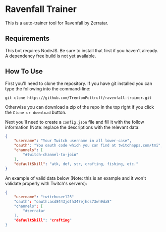 # Ravenfall Trainer
This is a auto-trainer tool for Ravenfall by Zerratar.

## Requirements
This bot requires NodeJS. Be sure to install that first if you haven't already. A dependency free build is not yet available.

## How To Use
First you'll need to clone the repository. If you have git installed you can type the following into the command-line:
```
git clone https://github.com/TrentonPottruff/ravenfall-trainer.git
```
Otherwise you can download a zip of the repo in the top right if you click the `Clone or download` button.

Next you'll need to create a `config.json` file and fill it with the follow information (Note: replace the descriptions with the relevant data:
```JSON
{
    "username": "Your Twitch username in all lower-case",
    "oauth": "You oauth code which you can find at twitchapps.com/tmi",
    "channels": [
        "#twitch-channel-to-join"
    ],
    "defaultSkill": "atk, def, str, crafting, fishing, etc."
}
```
An example of valid data below (Note: this is an example and it won't validate properly with Twitch's servers):
```JSON
{
    "username": "twitchuser123"
    "oauth": "oauth:asd8443jdfh347ejhds73wh9da8"
    "channels": [
        "#zerratar
    ],
    "defaultSkill": "crafting"
}
```
